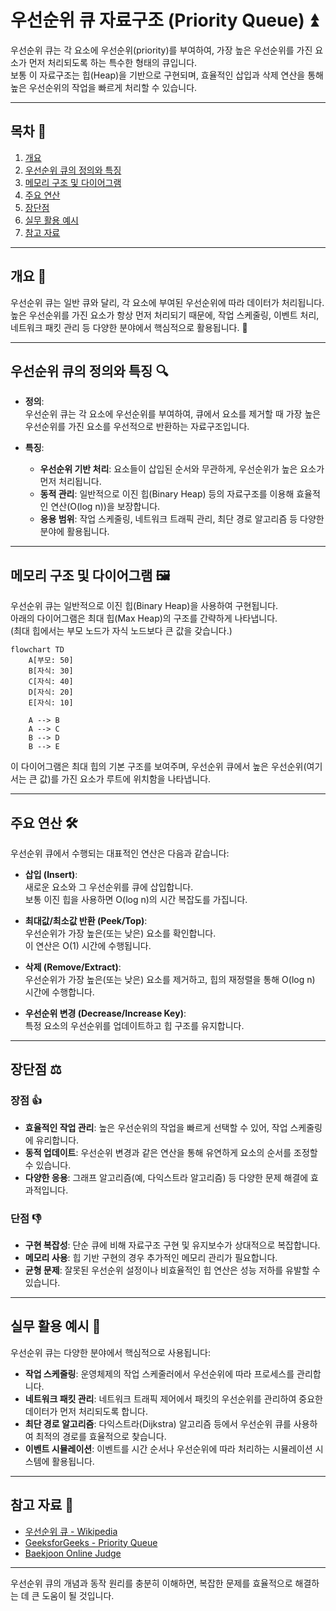 # 우선순위 큐 자료구조 (Priority Queue) ⏫

우선순위 큐는 각 요소에 우선순위(priority)를 부여하여, 가장 높은 우선순위를 가진 요소가 먼저 처리되도록 하는 특수한 형태의 큐입니다.  
보통 이 자료구조는 힙(Heap)을 기반으로 구현되며, 효율적인 삽입과 삭제 연산을 통해 높은 우선순위의 작업을 빠르게 처리할 수 있습니다.

---

## 목차 📝
1. [개요](#개요)
2. [우선순위 큐의 정의와 특징](#우선순위-큐의-정의와-특징)
3. [메모리 구조 및 다이어그램](#메모리-구조-및-다이어그램)
4. [주요 연산](#주요-연산)
5. [장단점](#장단점)
6. [실무 활용 예시](#실무-활용-예시)
7. [참고 자료](#참고-자료)

---

## 개요 🧐
우선순위 큐는 일반 큐와 달리, 각 요소에 부여된 우선순위에 따라 데이터가 처리됩니다.  
높은 우선순위를 가진 요소가 항상 먼저 처리되기 때문에, 작업 스케줄링, 이벤트 처리, 네트워크 패킷 관리 등 다양한 분야에서 핵심적으로 활용됩니다. 🚀

---

## 우선순위 큐의 정의와 특징 🔍
- **정의**:  
  우선순위 큐는 각 요소에 우선순위를 부여하여, 큐에서 요소를 제거할 때 가장 높은 우선순위를 가진 요소를 우선적으로 반환하는 자료구조입니다.
  
- **특징**:
  - **우선순위 기반 처리**: 요소들이 삽입된 순서와 무관하게, 우선순위가 높은 요소가 먼저 처리됩니다.
  - **동적 관리**: 일반적으로 이진 힙(Binary Heap) 등의 자료구조를 이용해 효율적인 연산(O(log n))을 보장합니다.
  - **응용 범위**: 작업 스케줄링, 네트워크 트래픽 관리, 최단 경로 알고리즘 등 다양한 분야에 활용됩니다.

---

## 메모리 구조 및 다이어그램 🖼️
우선순위 큐는 일반적으로 이진 힙(Binary Heap)을 사용하여 구현됩니다.  
아래의 다이어그램은 최대 힙(Max Heap)의 구조를 간략하게 나타냅니다.  
(최대 힙에서는 부모 노드가 자식 노드보다 큰 값을 갖습니다.)

```mermaid
flowchart TD
    A[부모: 50]
    B[자식: 30]
    C[자식: 40]
    D[자식: 20]
    E[자식: 10]

    A --> B
    A --> C
    B --> D
    B --> E
```

이 다이어그램은 최대 힙의 기본 구조를 보여주며, 우선순위 큐에서 높은 우선순위(여기서는 큰 값)를 가진 요소가 루트에 위치함을 나타냅니다.

---

## 주요 연산 🛠️
우선순위 큐에서 수행되는 대표적인 연산은 다음과 같습니다:

- **삽입 (Insert)**:  
  새로운 요소와 그 우선순위를 큐에 삽입합니다.  
  보통 이진 힙을 사용하면 O(log n)의 시간 복잡도를 가집니다.
  
- **최대값/최소값 반환 (Peek/Top)**:  
  우선순위가 가장 높은(또는 낮은) 요소를 확인합니다.  
  이 연산은 O(1) 시간에 수행됩니다.
  
- **삭제 (Remove/Extract)**:  
  우선순위가 가장 높은(또는 낮은) 요소를 제거하고, 힙의 재정렬을 통해 O(log n) 시간에 수행합니다.

- **우선순위 변경 (Decrease/Increase Key)**:  
  특정 요소의 우선순위를 업데이트하고 힙 구조를 유지합니다.

---

## 장단점 ⚖️

### 장점 👍
- **효율적인 작업 관리**: 높은 우선순위의 작업을 빠르게 선택할 수 있어, 작업 스케줄링에 유리합니다.
- **동적 업데이트**: 우선순위 변경과 같은 연산을 통해 유연하게 요소의 순서를 조정할 수 있습니다.
- **다양한 응용**: 그래프 알고리즘(예, 다익스트라 알고리즘) 등 다양한 문제 해결에 효과적입니다.

### 단점 👎
- **구현 복잡성**: 단순 큐에 비해 자료구조 구현 및 유지보수가 상대적으로 복잡합니다.
- **메모리 사용**: 힙 기반 구현의 경우 추가적인 메모리 관리가 필요합니다.
- **균형 문제**: 잘못된 우선순위 설정이나 비효율적인 힙 연산은 성능 저하를 유발할 수 있습니다.

---

## 실무 활용 예시 💼
우선순위 큐는 다양한 분야에서 핵심적으로 사용됩니다:
- **작업 스케줄링**: 운영체제의 작업 스케줄러에서 우선순위에 따라 프로세스를 관리합니다.
- **네트워크 패킷 관리**: 네트워크 트래픽 제어에서 패킷의 우선순위를 관리하여 중요한 데이터가 먼저 처리되도록 합니다.
- **최단 경로 알고리즘**: 다익스트라(Dijkstra) 알고리즘 등에서 우선순위 큐를 사용하여 최적의 경로를 효율적으로 찾습니다.
- **이벤트 시뮬레이션**: 이벤트를 시간 순서나 우선순위에 따라 처리하는 시뮬레이션 시스템에 활용됩니다.

---

## 참고 자료 🔗
- [우선순위 큐 - Wikipedia](https://ko.wikipedia.org/wiki/우선순위_큐)
- [GeeksforGeeks - Priority Queue](https://www.geeksforgeeks.org/priority-queue-set-1-introduction/)
- [Baekjoon Online Judge](https://www.acmicpc.net/)

---

우선순위 큐의 개념과 동작 원리를 충분히 이해하면, 복잡한 문제를 효율적으로 해결하는 데 큰 도움이 될 것입니다.  